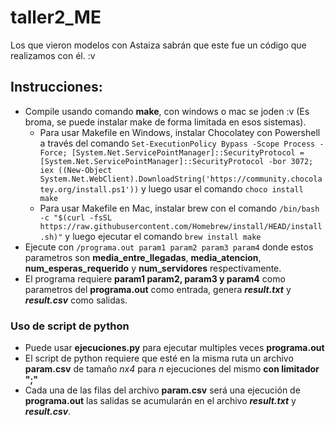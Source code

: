 # taller2_ME

Los que vieron modelos con Astaiza sabrán que este fue un código que realizamos con él. :v

## Instrucciones:

* Compile usando comando **make**, con windows o mac se joden :v (Es broma, se puede instalar make de forma limitada en esos sistemas).
  * Para usar Makefile en Windows, instalar Chocolatey con Powershell a través del comando `Set-ExecutionPolicy Bypass -Scope Process -Force; [System.Net.ServicePointManager]::SecurityProtocol = [System.Net.ServicePointManager]::SecurityProtocol -bor 3072; iex ((New-Object System.Net.WebClient).DownloadString('https://community.chocolatey.org/install.ps1'))` y luego usar el comando `choco install make`
  * Para usar Makefile en Mac, instalar brew con el comando `/bin/bash -c "$(curl -fsSL https://raw.githubusercontent.com/Homebrew/install/HEAD/install.sh)"` y luego ejecutar el comando `brew install make`
* Ejecute con `/programa.out param1 param2 param3 param4` donde estos parametros son **media_entre_llegadas**, **media_atencion**, **num_esperas_requerido** y **num_servidores** respectivamente. 
* El programa requiere **param1 param2, param3 y param4** como parametros del **programa.out** como entrada, genera **_result.txt_** y **_result.csv_** como salidas.

### Uso de script de python

* Puede usar **ejecuciones.py** para ejecutar multiples veces **programa.out**
* El script de python requiere que esté en la misma ruta un archivo **param.csv** de tamaño _nx4_ para _n_ ejecuciones del mismo **con limitador ";"**
* Cada una de las filas del archivo **param.csv** será una ejecución de **programa.out** las salidas se acumularán en el archivo **_result.txt_** y **_result.csv_**.
